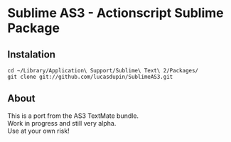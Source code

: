 Sublime AS3 - Actionscript Sublime Package
===========================

Instalation
--------

`cd ~/Library/Application\ Support/Sublime\ Text\ 2/Packages/`  
`git clone git://github.com/lucasdupin/SublimeAS3.git`

About
-----

This is a port from the AS3 TextMate bundle.  
Work in progress and still very alpha.  
Use at your own risk!
